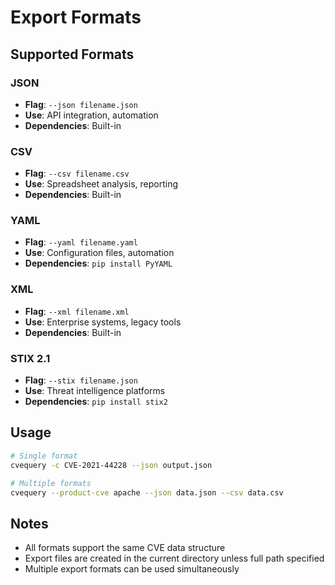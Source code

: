 # Export Formats

## Supported Formats

### JSON
- **Flag**: `--json filename.json`
- **Use**: API integration, automation
- **Dependencies**: Built-in

### CSV
- **Flag**: `--csv filename.csv`
- **Use**: Spreadsheet analysis, reporting
- **Dependencies**: Built-in

### YAML
- **Flag**: `--yaml filename.yaml`
- **Use**: Configuration files, automation
- **Dependencies**: `pip install PyYAML`

### XML
- **Flag**: `--xml filename.xml`
- **Use**: Enterprise systems, legacy tools
- **Dependencies**: Built-in

### STIX 2.1
- **Flag**: `--stix filename.json`
- **Use**: Threat intelligence platforms
- **Dependencies**: `pip install stix2`

## Usage

```bash
# Single format
cvequery -c CVE-2021-44228 --json output.json

# Multiple formats
cvequery --product-cve apache --json data.json --csv data.csv
```

## Notes

- All formats support the same CVE data structure
- Export files are created in the current directory unless full path specified
- Multiple export formats can be used simultaneously